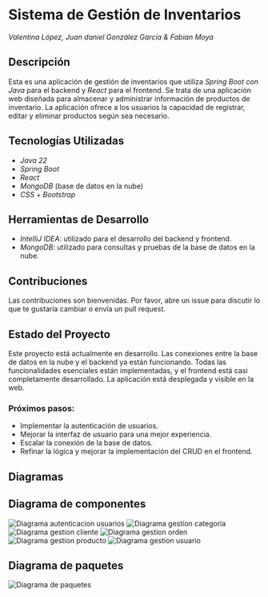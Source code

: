 # Sistema de Gestión de Inventarios
*Valentina López, Juan daniel González García & Fabian Moya*

## Descripción

Esta es una aplicación de gestión de inventarios que utiliza *Spring Boot con Java* para el backend y *React* para el frontend. Se trata de una aplicación web diseñada para almacenar y administrar información de productos de inventario. La aplicación ofrece a los usuarios la capacidad de registrar, editar y eliminar productos según sea necesario.

## Tecnologías Utilizadas

- *Java 22*
- *Spring Boot*
- *React*
- *MongoDB* (base de datos en la nube)
- *CSS* + *Bootstrap*

## Herramientas de Desarrollo

- *IntelliJ IDEA*: utilizado para el desarrollo del backend y frontend.
- *MongoDB*: utilizado para consultas y pruebas de la base de datos en la nube.

## Contribuciones

Las contribuciones son bienvenidas. Por favor, abre un issue para discutir lo que te gustaría cambiar o envía un pull request.

## Estado del Proyecto

Este proyecto está actualmente en desarrollo. Las conexiones entre la base de datos en la nube y el backend ya están funcionando. Todas las funcionalidades esenciales están implementadas, y el frontend está casi completamente desarrollado. La aplicación está desplegada y visible en la web. 

### Próximos pasos:
- Implementar la autenticación de usuarios.
- Mejorar la interfaz de usuario para una mejor experiencia.
- Escalar la conexión de la base de datos.
- Refinar la lógica y mejorar la implementación del CRUD en el frontend.

## Diagramas

## **Diagrama de componentes**
![Diagrama autenticacion usuarios](https://github.com/user-attachments/assets/6186864b-3e10-49ae-9b32-2d73b370bdcc)
![Diagrama gestion categoria](https://github.com/user-attachments/assets/a365deec-9aa8-4261-9cc5-987a5dbaf87d)
![Diagrama gestion cliente](https://github.com/user-attachments/assets/ffc542c2-3132-45aa-9d7e-fb28235c0313)
![Diagrama gestion orden](https://github.com/user-attachments/assets/86f9b07f-805e-45df-b613-962907059b03)
![Diagrama gestion producto](https://github.com/user-attachments/assets/2f3f61bb-7a5f-4804-85ba-a5faab45202c)
![Diagrama gestion usuario](https://github.com/user-attachments/assets/1529112c-8526-4f51-9be6-953d6c1caba7)

## **Diagrama de paquetes**

![Diagrama de paquetes](https://github.com/user-attachments/assets/5b94a1df-0396-4c43-816b-c6f8a6a5fc9c)
